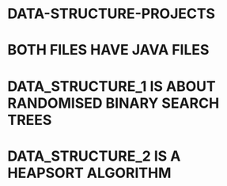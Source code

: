 # DATA-STRUCTURE-PROJECTS
# BOTH FILES HAVE JAVA FILES
# DATA_STRUCTURE_1 IS ABOUT RANDOMISED BINARY SEARCH TREES
# DATA_STRUCTURE_2 IS A HEAPSORT ALGORITHM
